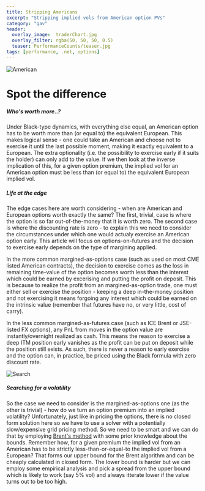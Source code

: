```yaml
---
title: Stripping Americans
excerpt: "Stripping implied vols from American option PVs"
category: "gav"
header:
  overlay_image:  traderChart.jpg
  overlay_filter: rgba(50, 50, 50, 0.5)
  teaser: PerformanceCounts/teaser.jpg
tags: [performance, .net, options]
---
```


![American](https://cetus.io/images/strippingAmericans/Caddy.jpg)

# Spot the difference
##### *Who's worth more..?*

Under Black-type dynamics, with everything else equal, an American option has to be worth more than (or equal to) the equivalent European.  This makes logical sense - one could take an American and choose not to exercise it until the last possible moment, making it exactly equivalent to a European.  The extra optionality (i.e. the possibility to exercise early if it suits the holder) can only add to the value.  If we then look at the inverse implication of this, for a given option premium, the implied vol for an American option must be less than (or equal to) the equivalent European implied vol.

##### *Life at the edge*

The edge cases here are worth considering - when are American and European options worth exactly the same?  The first, trivial, case is where the option is so far out-of-the-money that it is worth zero.  The second case is where the discounting rate is zero - to explain this we need to consider the circumstances under which one would actualy exercise an American option early.  This article will focus on options-on-futures and the decision to exercise early depends on the type of margining applied.  

In the more common margined-as-options case (such as used on most CME listed American contracts), the decision to exercise comes as the loss in remaining time-value of the option becomes worth less than the interest which could be earned by excerising and putting the profit on deposit.  This is because to realize the profit from an margined-as-option trade, one must either sell or exercise the position - keeping a deep in-the-money position and not exercising it means forgoing any interest which could be earned on the intrinsic value (remember that futures have no, or very little, cost of carry).  

In the less common margined-as-futures case (such as ICE Brent or JSE-listed FX options), any PnL from moves in the option value are instantly/overnight realized as cash.  This means the reason to exercise a deep ITM position early vanishes as the profit can be put on deposit while the position still exists.  As such, there is never a reason to early exercise and the option can, in practice, be priced using the Black formula with zero discount rate. 

![Search](https://cetus.io/images/strippingAmericans/Search.jpg)

##### *Searching for a volatility*

So the case we need to consider is the margined-as-options one (as the other is trivial) - how do we turn an option premium into an implied volatility?  Unfortunately, just like in pricing the options, there is no closed form solution here so we have to use a solver with a potentially slow/expensive grid pricing method.  So we need to be smart and we can do that by employing [Brent's method](https://en.wikipedia.org/wiki/Brent%27s_method) with some prior knowledge about the bounds.  Remember how, for a given premium the implied vol from an American has to be strictly less-than-or-equal-to the implied vol from a European?  That forms our upper bound for the Brent algorithm and can be cheaply calculated in closed form.  The lower bound is harder but we can employ some empirical analysis and pick a spread from the upper bound which is likely to work (say 5% vol) and always itterate lower if the value turns out to be too high.

